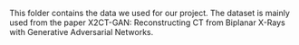 This folder contains the data we used for our project. The dataset is mainly used from the paper X2CT-GAN: Reconstructing CT from Biplanar X-Rays with Generative Adversarial Networks.